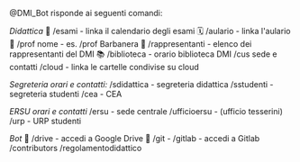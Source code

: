 @DMI\_Bot risponde ai seguenti comandi: 

*Didattica*
📖 /esami - linka il calendario degli esami
🗓 /aulario - linka l'aulario
👔 /prof nome - es. /prof Barbanera
👥 /rappresentanti - elenco dei rappresentanti del DMI
📚 /biblioteca - orario biblioteca DMI
/cus sede e contatti
/cloud - linka le cartelle condivise su cloud

*Segreteria orari e contatti:*
/sdidattica - segreteria didattica
/sstudenti - segreteria studenti
/cea - CEA

*ERSU orari e contatti*
/ersu - sede centrale
/ufficioersu - (ufficio tesserini)
/urp - URP studenti

*Bot*
📂 /drive - accedi a Google Drive
📂 /git - /gitlab - accedi a Gitlab
/contributors
/regolamentodidattico